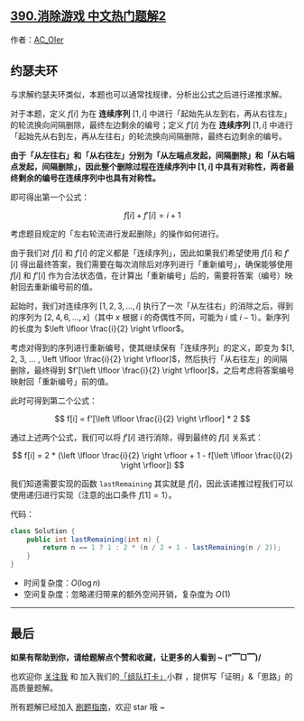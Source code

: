 ## [390.消除游戏 中文热门题解2](https://leetcode.cn/problems/elimination-game/solutions/100000/gong-shui-san-xie-yue-se-fu-huan-yun-yon-x60m)

作者：[AC_OIer](https://leetcode.cn/u/AC_OIer)
## 约瑟夫环

与求解约瑟夫环类似，本题也可以通常找规律，分析出公式之后进行递推求解。

对于本题，定义 $f[i]$ 为在 **连续序列** $[1, i]$ 中进行「起始先从左到右，再从右往左」的轮流换向间隔删除，最终左边剩余的编号；定义 $f'[i]$ 为在 **连续序列** $[1, i]$ 中进行「起始先从右到左，再从左往右」的轮流换向间隔删除，最终右边剩余的编号。

**由于「从左往右」和「从右往左」分别为「从左端点发起，间隔删除」和「从右端点发起，间隔删除」，因此整个删除过程在连续序列中 $[1, i]$ 中具有对称性，两者最终剩余的编号在连续序列中也具有对称性。**

即可得出第一个公式：

$$
f[i] + f'[i] = i + 1
$$

考虑题目规定的「左右轮流进行发起删除」的操作如何进行。

由于我们对 $f[i]$ 和 $f'[i]$ 的定义都是「连续序列」，因此如果我们希望使用 $f[i]$ 和 $f'[i]$ 得出最终答案，我们需要在每次消除后对序列进行「重新编号」，确保能够使用 $f[i]$ 和 $f'[i]$ 作为合法状态值，在计算出「重新编号」后的，需要将答案（编号）映射回去重新编号前的值。

起始时，我们对连续序列 $[1, 2, 3, ... , i]$ 执行了一次「从左往右」的消除之后，得到的序列为 $[2, 4, 6, ..., x]$（其中 $x$ 根据 $i$ 的奇偶性不同，可能为 $i$ 或 $i - 1$）。新序列的长度为 $\left \lfloor \frac{i}{2} \right \rfloor$。

考虑对得到的序列进行重新编号，使其继续保有「连续序列」的定义，即变为 $[1, 2, 3, ... , \left \lfloor \frac{i}{2} \right \rfloor]$，然后执行「从右往左」的间隔删除，最终得到 $f'[\left \lfloor \frac{i}{2} \right \rfloor]$，之后考虑将答案编号映射回「重新编号」前的值。

此时可得到第二个公式：

$$
f[i] = f'[\left \lfloor \frac{i}{2} \right \rfloor] * 2
$$

通过上述两个公式，我们可以将 $f'[i]$ 进行消除，得到最终的 $f[i]$ 关系式：

$$
f[i] = 2 * (\left \lfloor \frac{i}{2} \right \rfloor + 1 - f[\left \lfloor \frac{i}{2} \right \rfloor])
$$

我们知道需要实现的函数 `lastRemaining` 其实就是 $f[i]$，因此该递推过程我们可以使用递归进行实现（注意的出口条件 $f[1] = 1$）。

代码：
```Java []
class Solution {
    public int lastRemaining(int n) {
        return n == 1 ? 1 : 2 * (n / 2 + 1 - lastRemaining(n / 2));
    }
}
```
* 时间复杂度：$O(\log{n})$
* 空间复杂度：忽略递归带来的额外空间开销，复杂度为 $O(1)$


---

## 最后

**如果有帮助到你，请给题解点个赞和收藏，让更多的人看到 ~ ("▔□▔)/**

也欢迎你 [关注我](https://oscimg.oschina.net/oscnet/up-19688dc1af05cf8bdea43b2a863038ab9e5.png) 和 加入我们的[「组队打卡」](https://leetcode-cn.com/u/ac_oier/)小群 ，提供写「证明」&「思路」的高质量题解。

所有题解已经加入 [刷题指南](https://github.com/SharingSource/LogicStack-LeetCode/wiki)，欢迎 star 哦 ~ 